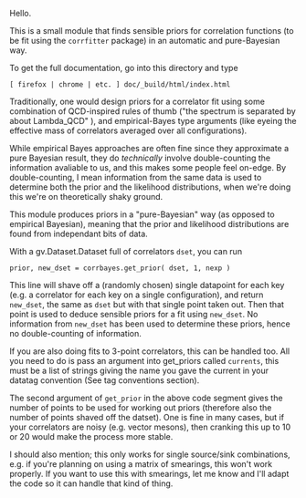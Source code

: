 Hello.

This is a small module that finds sensible priors for correlation functions (to be fit using the ``corrfitter`` package)
in an automatic and pure-Bayesian way.

To get the full documentation, go into this directory and type

``[ firefox | chrome | etc. ] doc/_build/html/index.html``

Traditionally, one would design priors for a correlator fit using some combination of QCD-inspired rules of thumb
("the spectrum is separated by about Lambda_QCD" ), and empirical-Bayes type arguments
(like eyeing the effective mass of correlators averaged over all configurations). 

While empirical Bayes approaches are often fine since they approximate a pure Bayesian result, they do *technically* involve double-counting the information avaliable to us, and this makes some people feel on-edge. By double-counting, I mean information from the same data is used to determine both the prior and the likelihood distributions, when we're doing this we're on theoretically shaky ground. 

This module produces priors in a "pure-Bayesian" way (as opposed to empirical Bayesian), meaning that the prior and likelihood distributions are found from independant bits of data.

With a gv.Dataset.Dataset full of correlators ``dset``, you can run

``prior, new_dset = corrbayes.get_prior( dset, 1, nexp )``

This line will shave off a (randomly chosen) single datapoint for each key (e.g. a correlator for each key on a single configuration), and return ``new_dset``, the same as ``dset`` but with that single point taken out. Then that point is used to deduce sensible priors for a fit using ``new_dset``. No information from ``new_dset`` has been used to determine these priors, hence no double-counting of information.

If you are also doing fits to 3-point correlators, this can be handled too. All you need to do is pass an argument into get_priors called
``currents``, this must be a list of strings giving the name you gave the current in your datatag convention (See tag conventions section).

The second argument of ``get_prior`` in the above code segment gives the number of points to be used for working out priors (therefore also the number of points shaved off the datset). One is fine in many cases, but if your correlators are noisy (e.g. vector mesons), then cranking this up to 10 or 20 would make the process more stable.

I should also mention; this only works for single source/sink combinations, e.g. if you're planning on using a matrix of smearings, this won't work properly. If you want to use this with smearings, let me know and I'll adapt the code so it can handle that kind of thing.